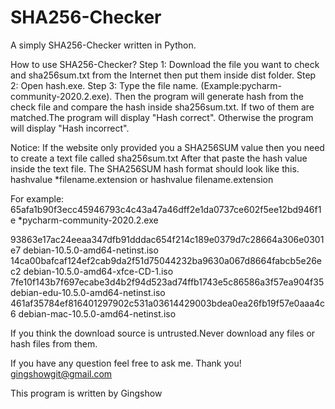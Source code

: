 # SHA256-Checker
A simply SHA256-Checker written in Python.

How to use SHA256-Checker?
Step 1: Download the file you want to check and sha256sum.txt from the Internet then put them inside dist folder.
Step 2: Open hash.exe.
Step 3: Type the file name.
(Example:pycharm-community-2020.2.exe). 
Then the program will generate hash from the check file and compare the hash inside sha256sum.txt.
If two of them are matched.The program will display "Hash correct".
Otherwise the program will display "Hash incorrect".

Notice:
If the website only provided you a SHA256SUM value then you need to create a text file called sha256sum.txt
After that paste the hash value inside the text file.
The SHA256SUM hash format should look like this.
hashvalue *filename.extension
or
hashvalue filename.extension

For example:
65afa1b90f3ecc45946793c4c43a47a46dff2e1da0737ce602f5ee12bd946f1e *pycharm-community-2020.2.exe

93863e17ac24eeaa347dfb91dddac654f214c189e0379d7c28664a306e0301e7  debian-10.5.0-amd64-netinst.iso
14ca00bafcaf124ef2cab9da2f51d75044232ba9630a067d8664fabcb5e26ec2  debian-10.5.0-amd64-xfce-CD-1.iso
7fe10f143b7f697ecabe3d4b2f94d523ad74ffb1743e5c86586a3f57ea904f35  debian-edu-10.5.0-amd64-netinst.iso
461af35784ef816401297902c531a03614429003bdea0ea26fb19f57e0aaa4c6  debian-mac-10.5.0-amd64-netinst.iso

If you think the download source is untrusted.Never download any files or hash files from them. 

If you have any question feel free to ask me. Thank you!
gingshowgit@gmail.com

This program is written by Gingshow


